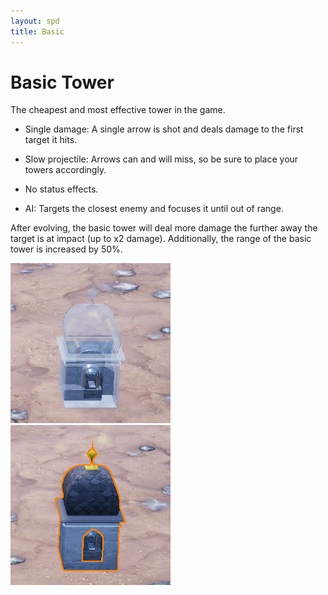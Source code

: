 ```yaml
---
layout: spd
title: Basic
---
```


# Basic Tower

The cheapest and most effective tower in the game.

* Single damage: A single arrow is shot and deals damage to the first target it hits.

* Slow projectile: Arrows can and will miss, so be sure to place your towers accordingly.

* No status effects.

* AI: Targets the closest enemy and focuses it until out of range.

After evolving, the basic tower will deal more damage the further away the target is at impact (up to x2 damage). Additionally, the range of the basic tower is increased by 50%.

<img src="/assets/images/spd/tower-basic-unbuilt.jpg" width="256" height="256">
<img src="/assets/images/spd/tower-basic.jpg" width="256" height="256">
